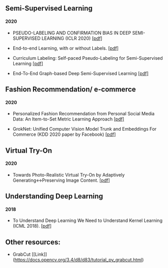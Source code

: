 ## Semi-Supervised Learning

#### 2020

- PSEUDO-LABELING AND CONFIRMATION BIAS IN DEEP SEMI-SUPERVISED LEARNING (ICLR 2020)
  [[pdf]](https://openreview.net/pdf?id=rJel41BtDH)

- End-to-end Learning, with or without Labels.
  [[pdf]](https://arxiv.org/pdf/1912.12979.pdf)
  
- Curriculum Labeling: Self-paced Pseudo-Labeling for Semi-Supervised Learning
  [[pdf]](https://arxiv.org/pdf/2001.06001.pdf)
  
- End-To-End Graph-based Deep Semi-Supervised Learning
  [[pdf]](https://arxiv.org/pdf/2002.09891.pdf)

  
## Fashion Recommendation/ e-commerce

#### 2020

- Personalized Fashion Recommendation from Personal Social Media Data: An Item-to-Set Metric Learning Approach
  [[pdf]](https://arxiv.org/pdf/2005.12439.pdf)
  
- GrokNet: Unified Computer Vision Model Trunk and Embeddings For Commerce (KDD 2020 paper by Facebook)
  [[pdf]](https://scontent-bom1-1.xx.fbcdn.net/v/t39.8562-6/99353320_565175057533429_3886205100842024960_n.pdf?_nc_cat=110&_nc_sid=ae5e01&_nc_ohc=vJuAK1rjo6EAX8W1ZuL&_nc_ht=scontent-bom1-1.xx&oh=bbd84af24660ab0b98cfaef9c1e46e04&oe=5EEB7978)
  
  
  
  
## Virtual Try-On

#### 2020

- Towards Photo-Realistic Virtual Try-On by Adaptively Generating↔Preserving Image Content.
  [[pdf]](https://arxiv.org/pdf/2003.05863.pdf)

  
  
## Understanding Deep Learning
  
#### 2018
- To Understand Deep Learning We Need to Understand Kernel Learning (ICML 2018).
  [[pdf]](http://proceedings.mlr.press/v80/belkin18a/belkin18a.pdf)
  
## Other resources:

- GrabCut [[Link]] (https://docs.opencv.org/3.4/d8/d83/tutorial_py_grabcut.html)
  
  
